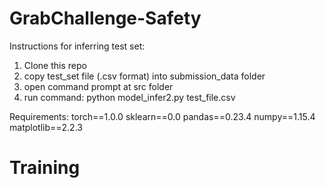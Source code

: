 # GrabChallenge-Safety

Instructions for inferring test set:
1) Clone this repo
2) copy test_set file (.csv format) into submission_data folder
3) open command prompt at src folder
4) run command: python model_infer2.py test_file.csv

Requirements:
torch==1.0.0
sklearn==0.0
pandas==0.23.4
numpy==1.15.4
matplotlib==2.2.3 

# Training


